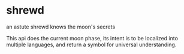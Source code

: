 # shrewd

an astute shrewd knows the moon's secrets

This api does the current moon phase, its intent is to be localized into multiple languages, and return a symbol for universal understanding.

